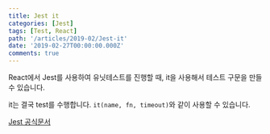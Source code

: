 ```yaml
---
title: Jest it
categories: [Jest]
tags: [Test, React]
path: '/articles/2019-02/Jest-it'
date: '2019-02-27T00:00:00.000Z'
comments: true
---
```


React에서 Jest를 사용하여 유닛테스트를 진행할 때, it을 사용해서 테스트 구문을 만들 수 있습니다.

it는 결국 test를 수행합니다. `it(name, fn, timeout)`와 같이 사용할 수 있습니다.

[Jest 공식문서](https://jestjs.io/docs/en/api.html#testname-fn-timeout)
